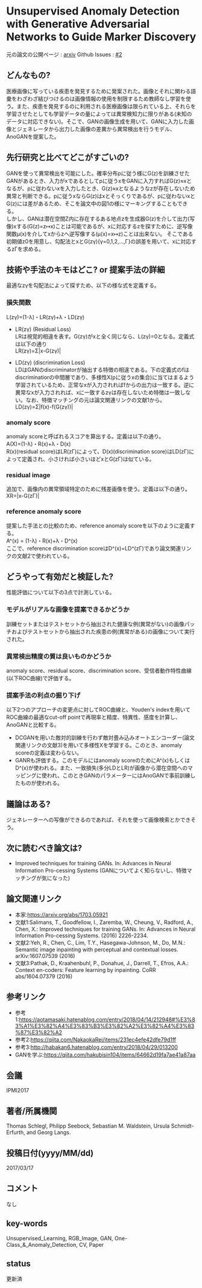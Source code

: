 # Unsupervised Anomaly Detection with Generative Adversarial Networks to Guide Marker Discovery

元の論文の公開ページ : [arxiv](https://arxiv.org/abs/1703.05921)
Github Issues : [#2](https://github.com/Obarads/obarads.github.io/issues/2)

## どんなもの?
医療画像に写っている疾患を発見するために発案された。画像とそれに関わる語彙をわざわざ結びつけるのは画像情報の使用を制限するため教師なし学習を使う。また、疾患を発見するのに利用される医療画像は限られている上、それらを学習させたとしても学習データの量によっては異常検知力に限りがある(未知のデータに対応できない)。そこで、GANの画像生成を用いて、GANに入力した画像とジェネレータから出力した画像の差異から異常検出を行うモデル、AnoGANを提案した。

## 先行研究と比べてどこがすごいの?
GANを使って異常検出を可能にした。確率分布pに従う様にG(z)を訓練させたGANがあるとき、入力がxであるとしてpに従うxをGANに入力すればG(z)≈xとなるが、pに従わないxを入力したとき、G(z)≈xとなるようなzが存在しないため異常と判断できる。pに従うxならG(z)はxとそっくりであるが、pに従わないxとG(z)には差があるため、そこを論文中の図1の様にマーキングすることもできる。  
しかし、GANは潜在空間Z内に存在するある地点zを生成器G(z)を介して出力(写像)xする(G(z)=z↦x)ことは可能であるが、xに対応するzを探すために、逆写像関数μ(x)を介してxからzへ逆写像する(μ(x)=x↦z)ことは出来ない。
そこである初期値z0を用意し、勾配法とxとG(zγ){γ=0,1,2,...,Γ}の誤差を用いて、xに対応するzΓを求める。

## 技術や手法のキモはどこ? or 提案手法の詳細
最適なzγを勾配法によって探すため、以下の様な式を定義する。  
### 損失関数
L(zγ)=(1-λ)・LR(zγ)+λ・LD(zγ)  
  - LR(zγ) (Residual Loss)  
  LRは視覚的相違を表す。G(zγ)がxと全く同じなら、L(zγ)=0となる。定義式は以下の通り  
  LR(zγ)=Σ|x-G(zγ)|

  - LD(zγ) (discrimination Loss)  
  LDはGANのdiscriminatorが抽出する特徴の相違である。下の定義式のfはdiscriminatiorの中間層であり、多様性X(pに従うxの集合)に当てはまるよう学習されているため、正常なxが入力されればfからの出力は一致する。逆に異常なxが入力されれば、xに一致するzγは存在しないため特徴は一致しない。なお、特徴マッチングの元は論文関連リンクの文献1から。  
  LD(zγ)=Σ|f(x)-f(G(zγ))|

### anomaly score
anomaly scoreと呼ばれるスコアを算出する。定義は以下の通り。  
A(X)=(1-λ)・R(x)+λ・D(x)  
R(x)(residual score)はLR(zΓ)によって、D(x)(discrimination score)はLD(zΓ)によって定義され、小さければ小さいほどxとG(zΓ)は似ている。

### residual image
追加で、画像内の異常領域特定のために残差画像を使う。定義は以下の通り。  
XR=|x-G(zΓ)|

### reference anomaly score
提案した手法との比較のため、reference anomaly scoreを以下のように定義する。  
A^(x) = (1-λ)・R(x)+λ・D^(x)  
ここで、reference discrimination scoreはD^(x)=LD^(zΓ)であり論文関連リンクの文献2で使われている。

## どうやって有効だと検証した?
性能評価について以下の3点で計測している。

### モデルがリアルな画像を提案できるかどうか
訓練セットまたはテストセットから抽出された健康な例(異常がない)の画像パッチおよびテストセットから抽出された疾患の例(異常がある)の画像について実行された。

### 異常検出精度の質は良いものかどうか
anomaly score、residual score、discrimination score、受信者動作特性曲線(以下ROC曲線)で評価する。

### 提案手法の利点の掘り下げ
以下2つのアプローチの変更点に対してROC曲線と、Youden's indexを用いてROC曲線の最適なcut-off pointで再現率と精度、特異性、感度を計算し、AnoGANと比較する。
- DCGANを用いた敵対的訓練を行わず敵対畳み込みオートエンコーダー(論文関連リンクの文献3)を用いて多様性Xを学習する。このとき、anomaly scoreの定義は変わらない。
- GANRも評価する。このモデルにはanomaly scoreのためにA^(x)もしくはD^(x)が使われる。また、一致損失(多分LDとLR)が画像から潜在空間へのマッピングに使われ、このときGANのパラメーターにはAnoGANで事前訓練したものが使われる。

## 議論はある?
ジェネレーターへの写像ができるのであれば、それを使って画像検索とかできそう。

## 次に読むべき論文は?
- Improved techniques for training GANs. In: Advances in Neural Information Pro-cessing Systems (GANについてよく知らないし、特徴マッチングが気になった)  

## 論文関連リンク
- 本家:https://arxiv.org/abs/1703.05921
- 文献1:Salimans, T., Goodfellow, I., Zaremba, W., Cheung, V., Radford, A., Chen, X.: Improved techniques for training GANs. In: Advances in Neural Information Pro-cessing Systems. (2016) 2226-2234.
- 文献2:Yeh, R., Chen, C., Lim, T.Y., Hasegawa-Johnson, M., Do, M.N.: Semantic image inpainting with perceptual and contextual losses. arXiv:1607.07539 (2016)
- 文献3:Pathak, D., Kraahenbuhl, P., Donahue, J., Darrell, T., Efros, A.A.: Context en-coders: Feature learning by inpainting. CoRR abs/1604.07379 (2016)

## 参考リンク
- 参考1:https://aotamasaki.hatenablog.com/entry/2018/04/14/212948#%E3%83%A1%E3%82%A4%E3%83%B3%E3%82%A2%E3%82%A4%E3%83%87%E3%82%A2
- 参考2:https://qiita.com/NakaokaRei/items/231ec4efe42dfe79d1ff
- 参考3:http://habakan6.hatenablog.com/entry/2018/04/29/013200
- GANを学ぶ:https://qiita.com/hakubisin104/items/64662d19fa7ae41a87aa  

## 会議
IPMI2017

## 著者/所属機関
Thomas Schlegl, Philipp Seebock, Sebastian M. Waldstein, Ursula Schmidt-Erfurth, and Georg Langs.

## 投稿日付(yyyy/MM/dd)
2017/03/17

## コメント
なし

## key-words
Unsupervised_Learning, RGB_Image, GAN, One-Class_&_Anomaly_Detection, CV, Paper

## status
更新済